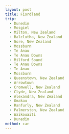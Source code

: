 ```yaml
---
layout: post
title: Fiordland
trip:
  - Dunedin
  - Mosgiel
  - Milton, New Zealand
  - Balclutha, New Zealand
  - Gore, New Zealand
  - Mossburn
  - Te Anau
  - Te Anau Downs
  - Milford Sound
  - Te Anau Downs
  - Te Anau
  - Mossburn
  - Queenstown, New Zealand
  - Arrowtown
  - Cromwell, New Zealand
  - Clyde, New Zealand
  - Alexandra, New Zealand
  - Omakau
  - Ranfurly, New Zealand
  - Palmerston, New Zealand
  - Waikouaiti
  - Dunedin
method: car
---
```

